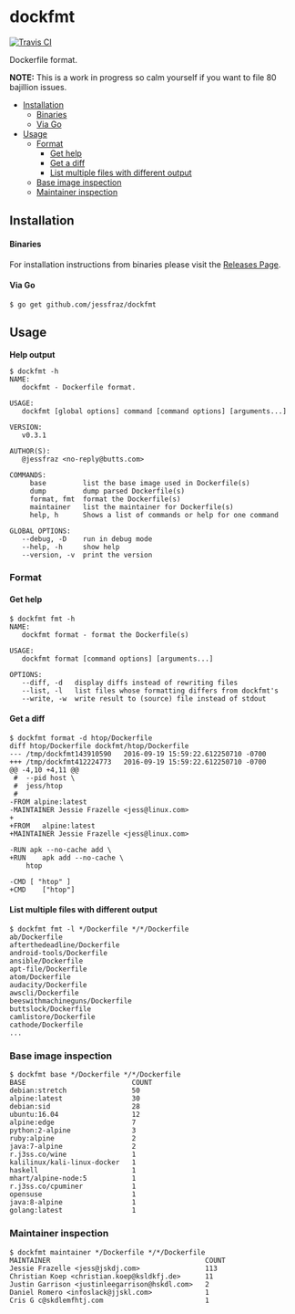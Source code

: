 # dockfmt

[![Travis CI](https://travis-ci.org/jessfraz/dockfmt.svg?branch=master)](https://travis-ci.org/jessfraz/dockfmt)

Dockerfile format.

**NOTE:** This is a work in progress so calm yourself if you want to file 80 bajillion
issues.

 * [Installation](README.md#installation)
      * [Binaries](README.md#binaries)
      * [Via Go](README.md#via-go)
 * [Usage](README.md#usage)
   * [Format](README.md#format)
      * [Get help](README.md#get-help)
      * [Get a diff](README.md#get-a-diff)
      * [List multiple files with different output](README.md#list-multiple-files-with-different-output)
   * [Base image inspection](README.md#base-image-inspection)
   * [Maintainer inspection](README.md#maintainer-inspection)

## Installation

#### Binaries

For installation instructions from binaries please visit the [Releases Page](https://github.com/jessfraz/dockfmt/releases).

#### Via Go

```console
$ go get github.com/jessfraz/dockfmt
```

## Usage

**Help output**

```console
$ dockfmt -h
NAME:
   dockfmt - Dockerfile format.

USAGE:
   dockfmt [global options] command [command options] [arguments...]

VERSION:
   v0.3.1

AUTHOR(S):
   @jessfraz <no-reply@butts.com>

COMMANDS:
     base         list the base image used in Dockerfile(s)
     dump         dump parsed Dockerfile(s)
     format, fmt  format the Dockerfile(s)
     maintainer   list the maintainer for Dockerfile(s)
     help, h      Shows a list of commands or help for one command

GLOBAL OPTIONS:
   --debug, -D    run in debug mode
   --help, -h     show help
   --version, -v  print the version

```

### Format

#### Get help

```console
$ dockfmt fmt -h
NAME:
   dockfmt format - format the Dockerfile(s)

USAGE:
   dockfmt format [command options] [arguments...]

OPTIONS:
   --diff, -d   display diffs instead of rewriting files
   --list, -l   list files whose formatting differs from dockfmt's
   --write, -w  write result to (source) file instead of stdout
```

#### Get a diff

```console
$ dockfmt format -d htop/Dockerfile
diff htop/Dockerfile dockfmt/htop/Dockerfile
--- /tmp/dockfmt143910590	2016-09-19 15:59:22.612250710 -0700
+++ /tmp/dockfmt412224773	2016-09-19 15:59:22.612250710 -0700
@@ -4,10 +4,11 @@
 # 	--pid host \
 # 	jess/htop
 #
-FROM alpine:latest
-MAINTAINER Jessie Frazelle <jess@linux.com>
+
+FROM	alpine:latest
+MAINTAINER	Jessie Frazelle <jess@linux.com>

-RUN apk --no-cache add \
+RUN	apk add --no-cache \
 	htop

-CMD [ "htop" ]
+CMD	["htop"]
```

#### List multiple files with different output

```console
$ dockfmt fmt -l */Dockerfile */*/Dockerfile
ab/Dockerfile
afterthedeadline/Dockerfile
android-tools/Dockerfile
ansible/Dockerfile
apt-file/Dockerfile
atom/Dockerfile
audacity/Dockerfile
awscli/Dockerfile
beeswithmachineguns/Dockerfile
buttslock/Dockerfile
camlistore/Dockerfile
cathode/Dockerfile
...
```

### Base image inspection

```console
$ dockfmt base */Dockerfile */*/Dockerfile
BASE                          COUNT
debian:stretch                50
alpine:latest                 30
debian:sid                    28
ubuntu:16.04                  12
alpine:edge                   7
python:2-alpine               3
ruby:alpine                   2
java:7-alpine                 2
r.j3ss.co/wine                1
kalilinux/kali-linux-docker   1
haskell                       1
mhart/alpine-node:5           1
r.j3ss.co/cpuminer            1
opensuse                      1
java:8-alpine                 1
golang:latest                 1
```

### Maintainer inspection

```console
$ dockfmt maintainer */Dockerfile */*/Dockerfile
MAINTAINER                                      COUNT
Jessie Frazelle <jess@jskdj.com>                113
Christian Koep <christian.koep@ksldkfj.de>      11
Justin Garrison <justinleegarrison@hskdl.com>   2
Daniel Romero <infoslack@jjskl.com>             1
Cris G c@skdlemfhtj.com                         1
```
